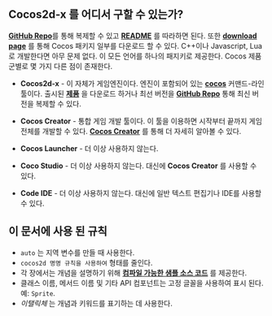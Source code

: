 ## Cocos2d-x 를 어디서 구할 수 있는가?
[__GitHub Repo__](https://github.com/cocos2d/cocos2d-x)를 통해 복제할 수 있고  [__README__](https://github.com/cocos2d/cocos2d-x/blob/v3/README.md) 를 따라하면 된다. 또한 [__download page__](http://cocos2d-x.org/download) 를 통해 Cocos 패키지 일부를 다운로드 할 수 있다. C++이나 Javascript, Lua로 개발한다면 아무 문제 없다. 이 모든 언어를 하나의 패지키로 제공한다. Cocos 제품군별로 몇 가지 다른 점이 존재한다.

  * __Cocos2d-x__ - 이 자체가 게임엔진이다. 엔진이 포함되어 있는 [__cocos__](http://cocos2d-x.org/docs/editors_and_tools/cocosCLTool/index.html) 커맨드-라인 툴이다. 출시된 [__제품__](http://cocos2d-x.org/download) 을 다운로드 하거나 최선 버전을 [__GitHub Repo__](https://github.com/cocos2d/cocos2d-x) 통해 최신 버전을 복제할 수 있다.
 
  * __Cocos Creator__ - 통합 게임 개발 툴이다. 이 툴을 이용하면 시작부터 끝까지 게임 전체를 개발할 수 있다. [__Cocos Creator__](http://cocos2d-x.org/docs/editors_and_tools/creator/index.html) 를 통해 더 자세히 알아볼 수 있다.

  * __Cocos Launcher__ - 더 이상 사용하지 않는다.

  * __Coco Studio__ - 더 이상 사용하지 않는다. 대신에 __Cocos Creator__ 를 사용할 수 있다.

  * __Code IDE__ -  더 이상 사용하지 않는다. 대신에 일반 텍스트 편집기나 IDE를 사용할 수 있다.

## 이 문서에 사용 된 규칙
* `auto` 는 지역 변수를 만들 때 사용한다.
* `cocos2d 명명 규칙을 사용하여` 형태를 줄인다.
* 각 장에서는 개념을 설명하기 위해 [__컴파일 가능한 샘플 소스 코드__](https://github.com/chukong/programmers-guide-samples) 를 제공한다.
* 클래스 이름, 메서드 이름 및 기타 API 컴포넌트는 고정 글꼴을 사용하여 표시 된다. 예: `Sprite`.
* *이탤릭체* 는 개념과 키워드를 표기하는 데 사용한다.